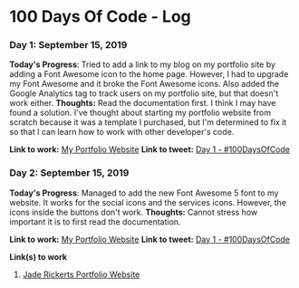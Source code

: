 # 100 Days Of Code - Log

### Day 1: September 15, 2019

**Today's Progress**: Tried to add a link to my blog on my portfolio site by adding a Font Awesome icon to the home page. However, I had to upgrade my Font Awesome and it broke the Font Awesome icons. Also added the Google Analytics tag to track users on my portfolio site, but that doesn't work either.
**Thoughts:** Read the documentation first. I think I may have found a solution. I've thought about starting my portfolio website from scratch because it was a template I purchased, but I'm determined to fix it so that I can learn how to work with other developer's code.

**Link to work:** [My Portfolio Website](https://jaderickerts.com)
**Link to tweet:** [Day 1 - #100DaysOfCode](https://twitter.com/lkn_ant/status/1173259242456911872?s=20)

### Day 2: September 15, 2019

**Today's Progress**: Managed to add the new Font Awesome 5 font to my website. It works for the social icons and the services icons. However, the icons inside the buttons don't work. 
**Thoughts:** Cannot stress how important it is to first read the documentation. 

**Link to work:** [My Portfolio Website](https://jaderickerts.com)
**Link to tweet:** [Day 1 - #100DaysOfCode](https://twitter.com/lkn_ant/status/1173259242456911872?s=20)


**Link(s) to work**
1. [Jade Rickerts Portfolio Website](https://github.com/Lakendary/jaderickerts.com)
